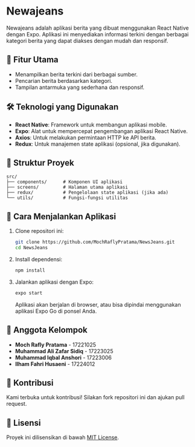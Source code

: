 
# Newajeans

Newajeans adalah aplikasi berita yang dibuat menggunakan React Native dengan Expo. Aplikasi ini menyediakan informasi terkini dengan berbagai kategori berita yang dapat diakses dengan mudah dan responsif.

## 📱 Fitur Utama
- Menampilkan berita terkini dari berbagai sumber.
- Pencarian berita berdasarkan kategori.
- Tampilan antarmuka yang sederhana dan responsif.

## 🛠️ Teknologi yang Digunakan
- **React Native**: Framework untuk membangun aplikasi mobile.
- **Expo**: Alat untuk mempercepat pengembangan aplikasi React Native.
- **Axios**: Untuk melakukan permintaan HTTP ke API berita.
- **Redux**: Untuk manajemen state aplikasi (opsional, jika digunakan).

## 📂 Struktur Proyek
```
src/
├── components/      # Komponen UI aplikasi
├── screens/         # Halaman utama aplikasi
├── redux/           # Pengelolaan state aplikasi (jika ada)
└── utils/           # Fungsi-fungsi utilitas
```

## 🚀 Cara Menjalankan Aplikasi
1. Clone repositori ini:
   ```bash
   git clone https://github.com/MochRaflyPratama/NewsJeans.git
   cd NewsJeans
   ```
2. Install dependensi:
   ```bash
   npm install
   ```
3. Jalankan aplikasi dengan Expo:
   ```bash
   expo start
   ```
   Aplikasi akan berjalan di browser, atau bisa dipindai menggunakan aplikasi Expo Go di ponsel Anda.

## 👥 Anggota Kelompok
- **Moch Rafly Pratama** - 17221025
- **Muhammad Ali Zafar Sidiq** - 17223025
- **Muhammad Iqbal Anshori** - 17223006
- **Ilham Fahri Husaeni** - 17224012

## 🤝 Kontribusi
Kami terbuka untuk kontribusi! Silakan fork repositori ini dan ajukan pull request.

## 📄 Lisensi
Proyek ini dilisensikan di bawah [MIT License](LICENSE).
